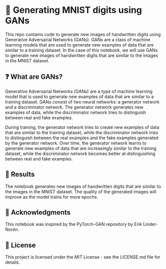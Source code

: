 # 🔢 Generating MNIST digits using GANs
This repo contains code to generate new images of handwritten digits using Generative Adversarial Networks (GANs). GANs are a class of machine learning models that are used to generate new examples of data that are similar to a training dataset. In the case of this notebook, we will use GANs to generate new images of handwritten digits that are similar to the images in the MNIST dataset.

## ❓ What are GANs?
Generative Adversarial Networks (GANs) are a type of machine learning model that is used to generate new examples of data that are similar to a training dataset. GANs consist of two neural networks: a generator network and a discriminator network. The generator network generates new examples of data, while the discriminator network tries to distinguish between real and fake examples.

During training, the generator network tries to create new examples of data that are similar to the training dataset, while the discriminator network tries to distinguish between the real examples and the fake examples generated by the generator network. Over time, the generator network learns to generate new examples of data that are increasingly similar to the training dataset, while the discriminator network becomes better at distinguishing between real and fake examples.

## 🎨 Results
The notebook generates new images of handwritten digits that are similar to the images in the MNIST dataset. The quality of the generated images will improve as the model trains for more epochs.

## 🙏 Acknowledgments
This notebook was inspired by the PyTorch-GAN repository by Erik Linder-Norén.

## 📝 License
This project is licensed under the MIT License - see the LICENSE.md file for details.
